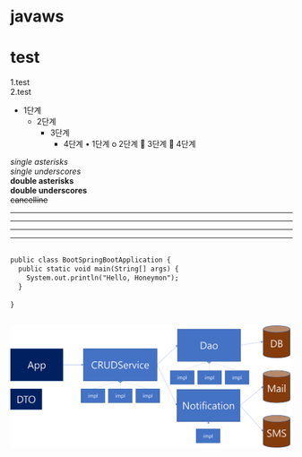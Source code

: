 # javaws   
# test   
1.test   
2.test


* 1단계
  - 2단계
    + 3단계
      + 4단계
•	1단계
    o	2단계
      	3단계
        	4단계


*single asterisks*   
_single underscores_   
**double asterisks**   
__double underscores__   
~~cancelline~~   


* * *

***

*****

- - -

<pre>
<code>
public class BootSpringBootApplication {
  public static void main(String[] args) {
    System.out.println("Hello, Honeymon");
  }

}
</code>
</pre>


![2-1_title](https://github.com/leejeani/javaws/blob/main/ws0306/0309.png)
